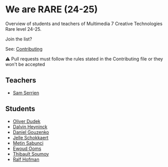 # We are RARE (24-25)

Overview of students and teachers of Multimedia 7 Creative Technologies Rare level 24-25.

Join the list?

See: [Contributing](./CONTRIBUTING.md)

⚠️ Pull requests must follow the rules stated in the Contributing file or they won't be accepted

## Teachers

* [Sam Serrien](./people/sam_serrien.md)

## Students

* [Oliver Dudek](./people/oliver_dudek.md)
* [Dalvin Heyninck](./people/dalvin.heyninck.md)
* [Daniel Gouzenko](./people/daniel_gouzenko.md)
* [Jelle Schokkaert](./people/jelle.schokkaert.md)
* [Metin Sabunci](./people/Metin_Sabunci.md)
* [Ewoud Ooms](./people/ewoud_ooms.md)
* [Thibault Soumoy](./people/thibault_soumoy.md)
* [Ralf Hofman](./people/Ralf_Hofman.md)